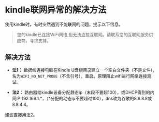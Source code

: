 # kindle联网异常的解决方法


<!--more-->
使用kindle时，有时突然遇到不能联网的问题，提示以下信息。

> 您的kindle已连接WiFi网络,但无法连接互联网。请联系您的互联网服务供应商，寻求支持。

## 解决方法
- **法1：** 数据线连接电脑在Kindle U盘根目录建立一个空白文件夹（不是文件），名为`WIFI_NO_NET_PROBE`（不含引号），重启。原理阻止wifi进行网络连接测试。

- **法2：** 路由器给kindle设备分配静态ip（末段不要超100），或DHCP得到的内网IP 192.168.1.*，（*分配的动态ip不要超过100），dns改为谷歌的8.8.8.8或8.8.4.4。

建议直接用法2。
